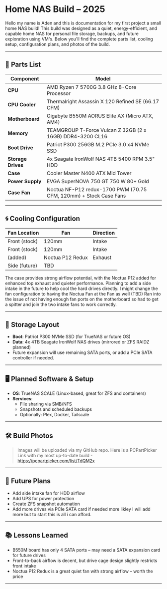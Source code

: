 # Home NAS Build – 2025

Hello my name is Aden and this is documentation for my first project a small home NAS build! This build was designed as a quiet, energy-efficient, and capable home NAS for personal file storage, backups, and future exploration using VM's. Below you'll find the complete parts list, cooling setup, configuration plans, and photos of the build.

---

## 🧰 Parts List

| Component       | Model |
|----------------|-------|
| **CPU**        | AMD Ryzen 7 5700G 3.8 GHz 8-Core Processor |
| **CPU Cooler** | Thermalright Assassin X 120 Refined SE (66.17 CFM) |
| **Motherboard**| Gigabyte B550M AORUS Elite AX (Micro ATX, AM4) |
| **Memory**     | TEAMGROUP T-Force Vulcan Z 32GB (2 x 16GB) DDR4-3200 CL16 |
| **Boot Drive** | Patriot P300 256GB M.2 PCIe 3.0 x4 NVMe SSD |
| **Storage Drives** | 4x Seagate IronWolf NAS 4TB 5400 RPM 3.5" HDD |
| **Case**       | Cooler Master N400 ATX Mid Tower |
| **Power Supply** | EVGA SuperNOVA 750 GT 750 W 80+ Gold |
| **Case Fan**   | Noctua NF-P12 redux-1700 PWM (70.75 CFM, 120mm) + Stock Case Fans |

---

## 🌀 Cooling Configuration

| Fan Location | Fan | Direction |
|--------------|-----|-----------|
| Front (stock) | 120mm | Intake |
| Front (stock)  | 120mm | Intake |
| (added) | Noctua P12 Redux | Exhaust |
| Side (future) | TBD |

The case provides strong airflow potential, with the Noctua P12 added for enhanced top exhaust and quieter performance. Planning to add a side intake in the future to help cool the hard drives directly. I might change the fan configuration to having the Noctua Fan at the Fan as well (TBD)
Ran into the issue of not having enough fan ports on the motherboard so had to get a spitter and join the two intake fans to work correctly. 

---

## 💾 Storage Layout

- **Boot**: Patriot P300 NVMe SSD (for TrueNAS or future OS)
- **Data**: 4x 4TB Seagate IronWolf NAS drives (mirrored or ZFS RAIDZ planned)
- Future expansion will use remaining SATA ports, or add a PCIe SATA controller if needed.

---

## 🖥️ Planned Software & Setup

- **OS**: TrueNAS SCALE (Linux-based, great for ZFS and containers)
- **Services**:
  - File sharing via SMB/NFS
  - Snapshots and scheduled backups
  - Optionally: Plex, Docker, Tailscale

---

## 🛠️ Build Photos

> Images will be uploaded via my GitHub repo. Here is a PCPartPicker Link with my most up-to-date build - https://pcpartpicker.com/list/TdQM2x
---

## 📝 Future Plans

- Add side intake fan for HDD airflow
- Add UPS for power protection
- Create ZFS snapshot automation
- Add more drives via PCIe SATA card if needed more likley I will add more but to start this is all i can afford.

---

## 📚 Lessons Learned

- B550M board has only 4 SATA ports – may need a SATA expansion card for future drives  
- Front-to-back airflow is decent, but drive cage design slightly restricts front intake  
- Noctua P12 Redux is a great quiet fan with strong airflow – worth the price  

---


